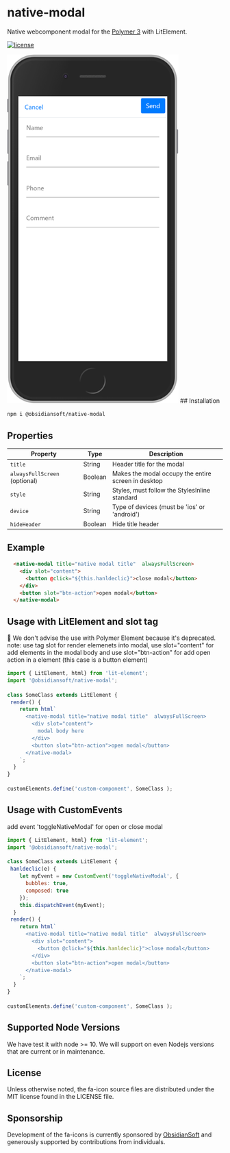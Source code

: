 # native-modal

Native webcomponent modal  for the [Polymer 3](https://www.polymer-project.org/) with LitElement.

[![license](https://camo.githubusercontent.com/11ad3ffb000cd7668567587af947347c738b6472/68747470733a2f2f696d672e736869656c64732e696f2f6e706d2f6c2f657870726573732e7376673f7374796c653d666c61742d737175617265266d61784167653d33363030)](http://opensource.org/licenses/MIT)

<img src="https://github.com/obsidiansoft-io/native-modal/blob/master/docs/ios.png?raw=true" width="400"/>
## Installation

```bash
npm i @obsidiansoft/native-modal
```

## Properties

Property | Type | Description
------------ | ------------- | -------------
`title` | String | Header title for the modal
`alwaysFullScreen` (optional) | Boolean | Makes the modal occupy the entire screen in desktop
`style` | String | Styles, must follow the StylesInline standard
`device` | String | Type of devices (must be 'ios' or 'android')
`hideHeader` | Boolean | Hide title header

## Example

```html
  <native-modal title="native modal title"  alwaysFullScreen>
    <div slot="content">
      <button @click="${this.hanldeclic}">close modal</button>
    </div>
    <button slot="btn-action">open modal</button> 
  </native-modal>
```

## Usage with LitElement and slot tag

🚨 We don't advise the use with Polymer Element because it's deprecated.
note: use tag slot for render elemenets into modal, use slot="content" for add elements in the modal body and use slot="btn-action" for add open action in a element (this case is a button element)
```javascript
import { LitElement, html} from 'lit-element';
import '@obsidiansoft/native-modal';

class SomeClass extends LitElement {
 render() {
    return html`
      <native-modal title="native modal title"  alwaysFullScreen>
        <div slot="content">
          modal body here
        </div>
        <button slot="btn-action">open modal</button> 
      </native-modal>
    `;
  }
}

customElements.define('custom-component', SomeClass );
```
## Usage with CustomEvents 
add event 'toggleNativeModal' for open or close modal 
```javascript
import { LitElement, html} from 'lit-element';
import '@obsidiansoft/native-modal';

class SomeClass extends LitElement {
 hanldeclic(e) {
    let myEvent = new CustomEvent('toggleNativeModal', {
      bubbles: true,
      composed: true
    });
    this.dispatchEvent(myEvent);
  }
 render() {
    return html`
      <native-modal title="native modal title"  alwaysFullScreen>
        <div slot="content">
          <button @click="${this.hanldeclic}">close modal</button>
        </div>
        <button slot="btn-action">open modal</button> 
      </native-modal>
    `;
  }
}

customElements.define('custom-component', SomeClass );
```
## Supported Node Versions

We have test it with node >= 10. We will support on even Nodejs versions that are current or in maintenance.

## License

Unless otherwise noted, the fa-icon source files are distributed under the MIT license found in the LICENSE file.

## Sponsorship

Development of the fa-icons is currently sponsored by [ObsidianSoft](https://obsidiansoft.io/) and generously supported by contributions from individuals.

